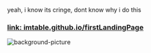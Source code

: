 yeah, i know its cringe, dont know why i do this

### [link: imtable.github.io/firstLandingPage](https://imtable.github.io/goit.week.marathon/)

![background-picture](https://i.imgur.com/INC2WQq.jpg)
